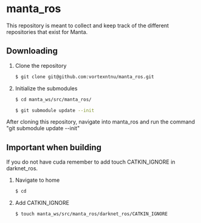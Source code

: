 # manta_ros
This repository is meant to collect and keep track of the different repositories that exist for Manta.

## Downloading

1. Clone the repository
	```bash
	$ git clone git@github.com:vortexntnu/manta_ros.git
	```

2. Initialize the submodules
    ```bash
	$ cd manta_ws/src/manta_ros/
	```
	```bash
	$ git submodule update --init
	```

After cloning this repository, navigate into manta_ros and run the command "git submodule update --init"

## Important when building

If you do not have cuda remember to add touch CATKIN\_IGNORE in darknet\_ros.
1. Navigate to home
	```bash
	$ cd
	```

2. Add CATKIN_IGNORE
	```bash
	$ touch manta_ws/src/manta_ros/darknet_ros/CATKIN_IGNORE
	```